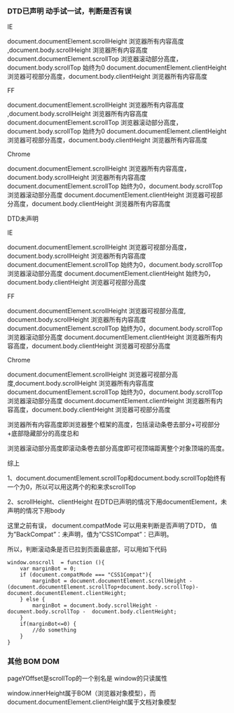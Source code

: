 
### DTD已声明   动手试一试，判断是否有误
IE

document.documentElement.scrollHeight 浏览器所有内容高度 ,document.body.scrollHeight 浏览器所有内容高度
document.documentElement.scrollTop 浏览器滚动部分高度，document.body.scrollTop 始终为0
document.documentElement.clientHeight 浏览器可视部分高度，document.body.clientHeight 浏览器所有内容高度

FF

document.documentElement.scrollHeight 浏览器所有内容高度 ,document.body.scrollHeight 浏览器所有内容高度
document.documentElement.scrollTop 浏览器滚动部分高度，document.body.scrollTop 始终为0
document.documentElement.clientHeight 浏览器可视部分高度，document.body.clientHeight 浏览器所有内容高度

Chrome

document.documentElement.scrollHeight 浏览器所有内容高度， document.body.scrollHeight 浏览器所有内容高度
document.documentElement.scrollTop 始终为0，document.body.scrollTop 浏览器滚动部分高度
document.documentElement.clientHeight 浏览器可视部分高度，document.body.clientHeight 浏览器所有内容高度

DTD未声明

IE

document.documentElement.scrollHeight 浏览器可视部分高度，document.body.scrollHeight 浏览器所有内容高度
document.documentElement.scrollTop 始终为0，document.body.scrollTop 浏览器滚动部分高度
document.documentElement.clientHeight 始终为0，document.body.clientHeight 浏览器可视部分高度

FF

document.documentElement.scrollHeight 浏览器可视部分高度, document.body.scrollHeight 浏览器所有内容高度
document.documentElement.scrollTop 始终为0，document.body.scrollTop 浏览器滚动部分高度
document.documentElement.clientHeight 浏览器所有内容高度，document.body.clientHeight 浏览器可视部分高度

Chrome

document.documentElement.scrollHeight 浏览器可视部分高度,document.body.scrollHeight 浏览器所有内容高度
document.documentElement.scrollTop 始终为0，document.body.scrollTop 浏览器滚动部分高度
document.documentElement.clientHeight 浏览器所有内容高度，document.body.clientHeight 浏览器可视部分高度

浏览器所有内容高度即浏览器整个框架的高度，包括滚动条卷去部分+可视部分+底部隐藏部分的高度总和

浏览器滚动部分高度即滚动条卷去部分高度即可视顶端距离整个对象顶端的高度。

综上

1、document.documentElement.scrollTop和document.body.scrollTop始终有一个为0，所以可以用这两个的和来求scrollTop

2、scrollHeight、clientHeight 在DTD已声明的情况下用documentElement，未声明的情况下用body

这里之前有误， document.compatMode 可以用来判断是否声明了DTD， 值为”BackCompat”：未声明，值为”CSS1Compat”：已声明。

所以，判断滚动条是否已拉到页面最底部，可以用如下代码
```
window.onscroll  = function (){
    var marginBot = 0;
    if (document.compatMode === "CSS1Compat"){
        marginBot = document.documentElement.scrollHeight - (document.documentElement.scrollTop+document.body.scrollTop)-  document.documentElement.clientHeight;
    } else {
        marginBot = document.body.scrollHeight - document.body.scrollTop -  document.body.clientHeight;
    }
    if(marginBot<=0) {
        //do something
    }
}
```

### 其他 BOM DOM

pageYOffset是scrollTop的一个别名是 window的只读属性

window.innerHeight属于BOM（浏览器对象模型），而document.documentElement.clientHeight属于文档对象模型

